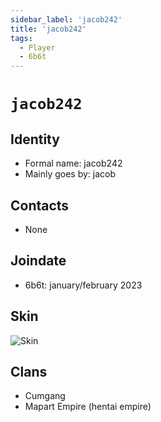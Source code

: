 ```yaml
---
sidebar_label: 'jacob242'
title: 'jacob242'
tags:
  - Player
  - 6b6t
---
```


# `jacob242`

## Identity
* Formal name: jacob242
* Mainly goes by: jacob

## Contacts
* None

## Joindate
* 6b6t: january/february 2023

## Skin
![Skin](https://s.namemc.com/3d/skin/body.png?id=09aaf989f6eed5de&model=classic&theta=30&phi=21&time=90&width=100&height=200)

## Clans
* Cumgang
* Mapart Empire (hentai empire)
